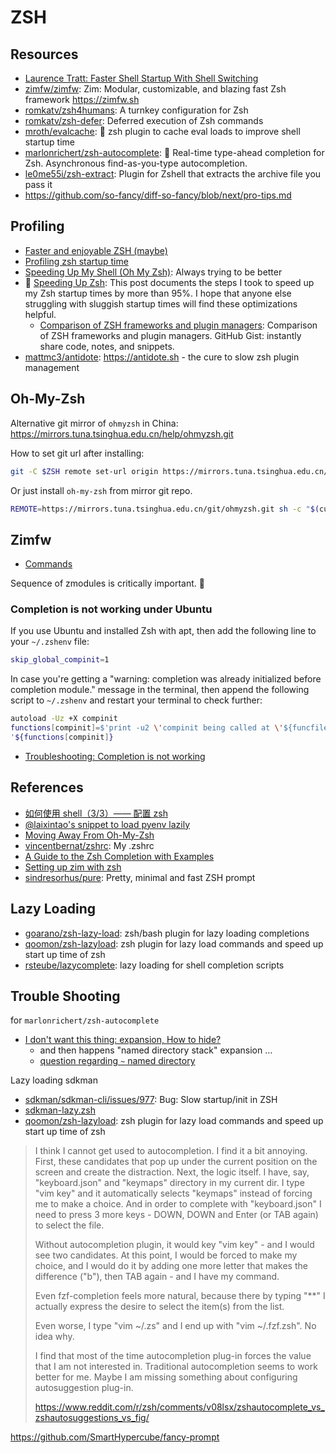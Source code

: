 # ZSH

## Resources

- [Laurence Tratt: Faster Shell Startup With Shell Switching](https://tratt.net/laurie/blog/2024/faster_shell_startup_with_shell_switching.html)
- [zimfw/zimfw](https://github.com/zimfw/zimfw): Zim: Modular, customizable, and
  blazing fast Zsh framework <https://zimfw.sh>
- [romkatv/zsh4humans](https://github.com/romkatv/zsh4humans): A turnkey configuration for Zsh
- [romkatv/zsh-defer](https://github.com/romkatv/zsh-defer): Deferred execution of Zsh commands
- [mroth/evalcache](https://github.com/mroth/evalcache): 🐣 zsh plugin to cache eval loads to improve shell startup time
- [marlonrichert/zsh-autocomplete](https://github.com/marlonrichert/zsh-autocomplete): 🤖 Real-time type-ahead completion for Zsh. Asynchronous find-as-you-type autocompletion.
- [le0me55i/zsh-extract](https://github.com/le0me55i/zsh-extract): Plugin for Zshell that extracts the archive file you pass it
- https://github.com/so-fancy/diff-so-fancy/blob/next/pro-tips.md

## Profiling

- [Faster and enjoyable ZSH (maybe)](https://htr3n.github.io/2018/07/faster-zsh/)
- [Profiling zsh startup time](https://stevenvanbael.com/profiling-zsh-startup)
- [Speeding Up My Shell (Oh My Zsh)](https://blog.mattclemente.com/2020/06/26/oh-my-zsh-slow-to-load/#it's-probably-nvm): Always trying to be better
- 🌟 [Speeding Up Zsh](https://www.joshyin.cc/blog/speeding-up-zsh): This post documents the steps I took to speed up my Zsh startup times by more than 95%. I hope that anyone else struggling with sluggish startup times will find these optimizations helpful.
  - [Comparison of ZSH frameworks and plugin managers](https://gist.github.com/laggardkernel/4a4c4986ccdcaf47b91e8227f9868ded): Comparison of ZSH frameworks and plugin managers. GitHub Gist: instantly share code, notes, and snippets.
- [mattmc3/antidote](https://github.com/mattmc3/antidote): https://antidote.sh - the cure to slow zsh plugin management

## Oh-My-Zsh

Alternative git mirror of `ohmyzsh` in China:
<https://mirrors.tuna.tsinghua.edu.cn/help/ohmyzsh.git>

How to set git url after installing:

```sh
git -C $ZSH remote set-url origin https://mirrors.tuna.tsinghua.edu.cn/git/ohmyzsh.git
```

Or just install `oh-my-zsh` from mirror git repo.

```sh
REMOTE=https://mirrors.tuna.tsinghua.edu.cn/git/ohmyzsh.git sh -c "$(curl -fsSL https://raw.githubusercontent.com/ohmyzsh/ohmyzsh/master/tools/install.sh)"
```

## Zimfw

- [Commands](https://zimfw.sh/docs/commands/)

Sequence of zmodules is critically important. 🥹

### Completion is not working under Ubuntu

If you use Ubuntu and installed Zsh with apt, then add the following line to your `~/.zshenv` file:

```sh
skip_global_compinit=1
```

In case you're getting a "warning: completion was already initialized before completion module." message in the terminal, then append the following script to `~/.zshenv` and restart your terminal to check further:

```sh
autoload -Uz +X compinit
functions[compinit]=$'print -u2 \'compinit being called at \'${funcfiletrace[1]}
'${functions[compinit]}
```

- [Troubleshooting: Completion is not working](https://github.com/zimfw/zimfw/wiki/Troubleshooting#completion-is-not-working)

## References

- [如何使用 shell（3/3）—— 配置 zsh](https://a-wing.top/shell/2021/05/10/zsh-config)
- [@laixintao's snippet to load pyenv lazily](https://github.com/laixintao/myrc/blob/8d85f27a2f20504d3095cd017895c69bf5575440/.zshrc#L77)
- [Moving Away From Oh-My-Zsh](https://ianyepan.github.io/posts/moving-away-from-ohmyzsh/)
- [vincentbernat/zshrc](https://github.com/vincentbernat/zshrc): My .zshrc
- [A Guide to the Zsh Completion with Examples](https://thevaluable.dev/zsh-completion-guide-examples/)
- [Setting up zim with zsh](https://jade.fyi/blog/zsh-zim-setup/)
- [sindresorhus/pure](https://github.com/sindresorhus/pure): Pretty, minimal and fast ZSH prompt

## Lazy Loading

- [goarano/zsh-lazy-load](https://github.com/goarano/zsh-lazy-load): zsh/bash plugin for lazy loading completions
- [qoomon/zsh-lazyload](https://github.com/qoomon/zsh-lazyload): zsh plugin for lazy load commands and speed up start up time of zsh
- [rsteube/lazycomplete](https://github.com/rsteube/lazycomplete): lazy loading for shell completion scripts

## Trouble Shooting

for `marlonrichert/zsh-autocomplete`

- [I don't want this thing: expansion, How to hide?](https://github.com/marlonrichert/zsh-autocomplete/issues/759)
  - and then happens "named directory stack" expansion ...
  - [question regarding `~` named directory](https://github.com/marlonrichert/zsh-autocomplete/discussions/529)

Lazy loading sdkman

- [sdkman/sdkman-cli/issues/977](https://github.com/sdkman/sdkman-cli/issues/977): Bug: Slow startup/init in ZSH
- [sdkman-lazy.zsh](https://gist.github.com/Amar1729/294c6e310b191405bf8fceb72e96b399)
- [qoomon/zsh-lazyload](https://github.com/qoomon/zsh-lazyload): zsh plugin for lazy load commands and speed up start up time of zsh

> I think I cannot get used to autocompletion. I find it a bit annoying. First,
> these candidates that pop up under the current position on the screen and
> create the distraction. Next, the logic itself. I have, say, "keyboard.json"
> and "keymaps" directory in my current dir. I type "vim key<TAB>" and it
> automatically selects "keymaps" instead of forcing me to make a choice. And in
> order to complete with "keyboard.json" I need to press 3 more keys - DOWN,
> DOWN and Enter (or TAB again) to select the file.
>
> Without autocompletion plugin, it would key "vim key<TAB>" - and I would see
> two candidates. At this point, I would be forced to make my choice, and I
> would do it by adding one more letter that makes the difference ("b"), then
> TAB again - and I have my command.
>
> Even fzf-completion feels more natural, because there by typing "\*\*<TAB>" I
> actually express the desire to select the item(s) from the list.
>
> Even worse, I type "vim ~/.zs<TAB>" and I end up with "vim ~/.fzf.zsh". No
> idea why.
>
> I find that most of the time autocompletion plug-in forces the value that I am
> not interested in. Traditional autocompletion seems to work better for me.
> Maybe I am missing something about configuring autosuggestion plug-in.
>
> https://www.reddit.com/r/zsh/comments/v08lsx/zshautocomplete_vs_zshautosuggestions_vs_fig/

https://github.com/SmartHypercube/fancy-prompt

